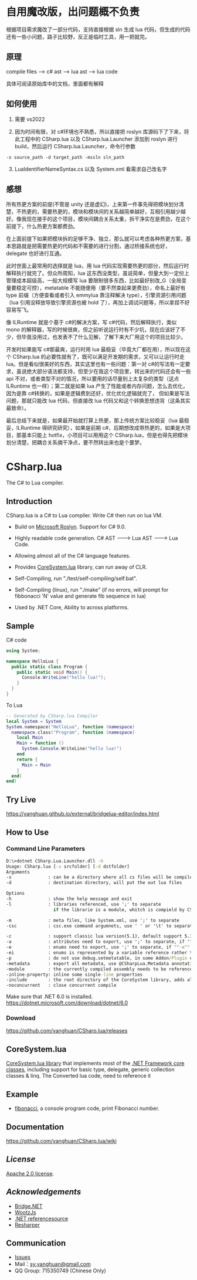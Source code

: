 # 自用魔改版，出问题概不负责

根据项目需求魔改了一部分代码，支持直接根据 sln 生成 lua 代码，但生成的代码还有一些小问题，路子比较野，反正是临时工具，用一把就完。

## 原理

compile files --> c# ast --> lua ast --> lua code

具体可阅读原始库中的文档，里面都有解释

## 如何使用

1. 需要 vs2022

2. 因为时间有限，对 c#环境也不熟悉，所以直接把 roslyn 库源码下了下来，将此工程中的 CSharp.lua 以及 CSharp.lua.Launcher 添加到 roslyn 进行 build，然后运行 CSharp.lua.Launcher，命令行参数

```
-s source_path -d target_path -mssln sln_path
```

3. LuaIdentifierNameSyntax.cs 以及 System.xml 看需求自己改名字

## 感想

所有热更方案的前提(不管是 unity 还是虚幻)，上来第一件事先得把模块划分清楚，不热更的，需要热更的，模块和模块间的关系越简单越好，互相引用越少越好。像我现在接手的这个项目，模块间耦合关系太重，拆干净实在是费劲，在这个前提下，什么热更方案都费劲。

在上面前提下如果把模块拆的足够干净、独立，那么就可以考虑各种热更方案，基本思路就是把需要热更的代码和不需要的进行分割，通过桥接系统也好，delegate 也好进行互通。

此时世面上最常用的选择就是 lua，用 lua 代码实现需要热更的部分，然后运行时解释执行就完了。但众所周知，lua 这东西没类型，虽说简单，但量大到一定份上管理成本超级高，一般大规模写 lua 要限制很多东西，比如最好别改\_G（全局变量要稳定可控），metatable 不能随便用（要不然查起来更费劲），命名上最好有 type 前缀（方便查看或者引入 emmylua 靠注释解决 type），引擎资源引用问题（lua 引用没释放导致引擎资源也被 hold 了），再加上调试问题等，所以拿捏不好容易写飞。

像 ILRuntime 就是个基于 c#的解决方案，写 c#代码，然后解释执行，类似 mono 的解释器，写的时候很爽，但之前听说运行时有不少坑，现在应该好了不少，但毕竟没用过，也发表不了什么见解，了解下来大厂用这个的项目比较少。

开发时如果能写 c#那最爽，运行时用 lua 最稳妥（毕竟大厂都在用），所以现在这个 CSharp.lua 的必要性就有了，既可以满足开发期的需求，又可以让运行时走 lua。但是看似很美好的东西，其实这里也有一些问题：第一对 c#的写法有一定要求，虽说绝大部分语法都支持，但至少在我这个项目里，转出来的代码还会有一些 api 不对，或者类型不对的情况，所以要用的话尽量别上太复杂的类型（这点 ILRuntime 也一样）；第二就是如果 lua 产生了性能或者内存问题，怎么去优化，因为是靠 c#转换的，如果是逻辑费到还好，优化优化逻辑就完了， 但如果是写法问题，那就只能改 lua 代码，但直接改 lua 代码又和这个转换思想违背（这条其实最致命）。

最后总结下来就是，如果最开始就打算上热更，那上传统方案比较稳妥（lua 最稳妥，ILRuntime 得研究研究），如果是前期 c#，后期想改成带热更的，如果是大项目，那基本只能上 hotfix，小项目可以用用这个 CSharp.lua，但是也得先把模块划分清楚，把耦合关系摘干净点，要不然转出来也是个噩梦。

# CSharp.lua

The C# to Lua compiler.

## Introduction

CSharp.lua is a C# to Lua compiler. Write C# then run on lua VM.

- Build on [Microsoft Roslyn](https://github.com/dotnet/roslyn). Support for C# 9.0.

- Highly readable code generation. C# AST ---> Lua AST ---> Lua Code.

- Allowing almost all of the C# language features.

- Provides [CoreSystem.lua](https://github.com/yanghuan/CSharp.lua/tree/master/CSharp.lua/CoreSystem.Lua/CoreSystem) library, can run away of CLR.

- Self-Compiling, run "./test/self-compiling/self.bat".

- Self-Compiling (linux), run "./make" (if no errors, will prompt for fibbonacci 'N' value and generate fib sequence in lua)

- Used by .NET Core, Ability to across platforms.

## Sample

C# code

```csharp
using System;

namespace HelloLua {
  public static class Program {
    public static void Main() {
      Console.WriteLine("hello lua!");
    }
  }
}
```

To Lua

```lua
-- Generated by CSharp.lua Compiler
local System = System
System.namespace("HelloLua", function (namespace)
  namespace.class("Program", function (namespace)
    local Main
    Main = function ()
      System.Console.WriteLine("hello lua!")
    end
    return {
      Main = Main
    }
  end)
end)
```

## Try Live

https://yanghuan.github.io/external/bridgelua-editor/index.html

## How to Use

### Command Line Parameters

```cmd
D:\>dotnet CSharp.Lua.Launcher.dll -h
Usage: CSharp.lua [-s srcfolder] [-d dstfolder]
Arguments
-s              : can be a directory where all cs files will be compiled, or a list of files, using ';' or ',' to separate
-d              : destination directory, will put the out lua files

Options
-h              : show the help message and exit
-l              : libraries referenced, use ';' to separate
                  if the librarie is a module, whitch is compield by CSharp.lua with -module arguemnt, the last character needs to be '!' in order to mark

-m              : meta files, like System.xml, use ';' to separate
-csc            : csc.exe command argumnets, use ' ' or '\t' to separate

-c              : support classic lua version(5.1), default support 5.3
-a              : attributes need to export, use ';' to separate, if ""-a"" only, all attributes whill be exported
-e              : enums need to export, use ';' to separate, if ""-e"" only, all enums will be exported
-ei             : enums is represented by a variable reference rather than a constant value, need to be used with -e
-p              : do not use debug.setmetatable, in some Addon/Plugin environment debug object cannot be used
-metadata       : export all metadata, use @CSharpLua.Metadata annotations for precise control
-module         : the currently compiled assembly needs to be referenced, it's useful for multiple module compiled
-inline-property: inline some single-line properties
-include        : the root directory of the CoreSystem library, adds all the dependencies to a single file named out.lua
-noconcurrent   : close concurrent compile
```

Make sure that .NET 6.0 is installed.
https://dotnet.microsoft.com/download/dotnet/6.0

### Download

https://github.com/yanghuan/CSharp.lua/releases

## CoreSystem.lua

[CoreSystem.lua library](https://github.com/yanghuan/CSharp.lua/tree/master/CSharp.lua/CoreSystem.Lua/CoreSystem) that implements most of the [.NET Framework core classes](http://referencesource.microsoft.com/), including support for basic type, delegate, generic collection classes & linq. The Converted lua code, need to reference it

## Example

- [fibonacci](https://github.com/yanghuan/CSharp.lua/tree/master/test/fibonacci), a console program code, print Fibonacci number.

## Documentation

https://github.com/yanghuan/CSharp.lua/wiki

## _License_

[Apache 2.0 license](https://raw.githubusercontent.com/yanghuan/CSharp.lua/master/LICENSE).

## _Acknowledgements_

- [Bridge.NET](http://bridge.net/)
- [WootzJs](https://github.com/kswoll/WootzJs)
- [.NET referencesource](http://referencesource.microsoft.com/)
- [Resharper](https://www.jetbrains.com/resharper/)

## Communication

- [Issues](https://github.com/yanghuan/CSharp.lua/issues)
- Mail：sy.yanghuan@gmail.com
- QQ Group: 715350749 (Chinese Only)
